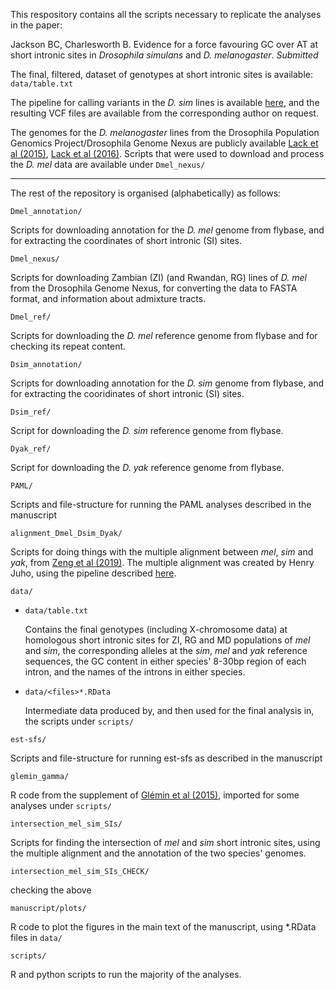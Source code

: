 This respository contains all the scripts necessary to replicate the analyses in the paper:

Jackson BC, Charlesworth B. Evidence for a force favouring GC over AT at short intronic sites in *Drosophila simulans* and *D. melanogaster*. *Submitted*

The final, filtered, dataset of genotypes at short intronic sites is available: `data/table.txt`

The pipeline for calling variants in the *D. sim* lines is available [here](https://github.com/benjamincjackson/dsim_variant_pipeline_ref_v2.02), and the resulting VCF files are available from the corresponding author on request.

The genomes for the *D. melanogaster* lines from the Drosophila Population Genomics Project/Drosophila Genome Nexus are publicly available [Lack et al (2015)](https://academic.oup.com/genetics/article/199/4/1229/5935880), [Lack et al (2016)](https://academic.oup.com/mbe/article/33/12/3308/2450097?login).
Scripts that were used to download and process the *D. mel* data are available under `Dmel_nexus/`




----

The rest of the repository is organised (alphabetically) as follows:

`Dmel_annotation/`

Scripts for downloading annotation for the *D. mel* genome from flybase, and for extracting the coordinates of short intronic (SI) sites.

`Dmel_nexus/`

Scripts for downloading Zambian (ZI) (and Rwandan, RG) lines of *D. mel* from the Drosophila Genome Nexus, for converting the data to FASTA format, and information about admixture tracts.

`Dmel_ref/`

Scripts for downloading the *D. mel* reference genome from flybase and for checking its repeat content.

`Dsim_annotation/`

Scripts for downloading annotation for the *D. sim* genome from flybase, and for extracting the cooridinates of short intronic (SI) sites.

`Dsim_ref/`

Script for downloading the *D. sim* reference genome from flybase.

`Dyak_ref/`

Script for downloading the *D. yak* reference genome from flybase.

`PAML/`

Scripts and file-structure for running the PAML analyses described in the manuscript

`alignment_Dmel_Dsim_Dyak/`

Scripts for doing things with the multiple alignment between *mel*, *sim* and *yak*, from [Zeng et al (2019)](https://academic.oup.com/mbe/article/36/2/423/5182503?login=true). The multiple alignment was created by Henry Juho, using the pipeline described [here](https://github.com/henryjuho/threeway_fly_alignment).

`data/`

* `data/table.txt`

	Contains the final genotypes (including X-chromosome data) at homologous short intronic sites for ZI, RG and MD populations of *mel* and *sim*, the corresponding alleles at the *sim*, *mel* and *yak* reference sequences, the GC content in either species' 8-30bp region of each intron, and the names of the introns in either species.
	
* `data/<files>*.RData`

	Intermediate data produced by, and then used for the final analysis in, the scripts under `scripts/`
	
`est-sfs/`

Scripts and file-structure for running est-sfs as described in the manuscript

`glemin_gamma/`

R code from the supplement of [Glémin et al (2015)](https://genome.cshlp.org/content/25/8/1215.short), imported for some analyses under `scripts/`

`intersection_mel_sim_SIs/`

Scripts for finding the intersection of *mel* and *sim* short intronic sites, using the multiple alignment and the annotation of the two species' genomes.

`intersection_mel_sim_SIs_CHECK/`

checking the above

`manuscript/plots/`

R code to plot the figures in the main text of the manuscript, using *.RData files in `data/`

`scripts/`

R and python scripts to run the majority of the analyses.

 
